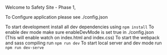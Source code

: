 Welcome to Safety Site - Phase 1,

To Configure application please see ./config.json

To start development install all dev dependencies using `npm install`
To enable dev mode make sure enableDevMode is set true in ./config.json (This will enable watch on index.html and index.css)
To start the webpack and sass compiling run `npm run dev`
To start local server and dev mode run `npm run dev-serve`
